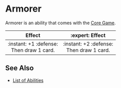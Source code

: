 # Armorer

Armorer is an ability that comes with the [Core Game](../content.md).

| Effect | :expert: Effect |
| :---: | :---: |
| :instant: +1 :defense:<br>Then draw 1 card. | :instant: +2 :defense:<br>Then draw 1 card. |


## See Also

- [List of Abilities](../abilities.md)
